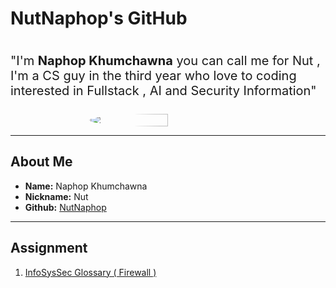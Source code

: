 # NutNaphop's GitHub

<div class='box' style="display : flex ; flex-direction : column ; gap : 5px ; justify-content : center ; align-items : center ; margin-bottom : 10px">
        <p style="font-size : 1.25rem">
                "I'm <b>Naphop Khumchawna</b> you can call me for Nut , 
                I'm a CS guy in the third year who love to coding interested in Fullstack , 
                AI and Security Information"
        </p>
        <img src="./img/edit.jpeg" style="width : 50% ; border-radius : 50% ; flex : 1" />
</div>
<!-- ![Naphop](./img/IMG_3789.jpeg) -->

---

## About Me

- **Name:** Naphop Khumchawna
- **Nickname:** Nut
- **Github:** [NutNaphop](https://github.com/NutNaphop)

---
## Assignment

1. [InfoSysSec Glossary ( Firewall )](https://nutnaphop.github.io/firewall)
